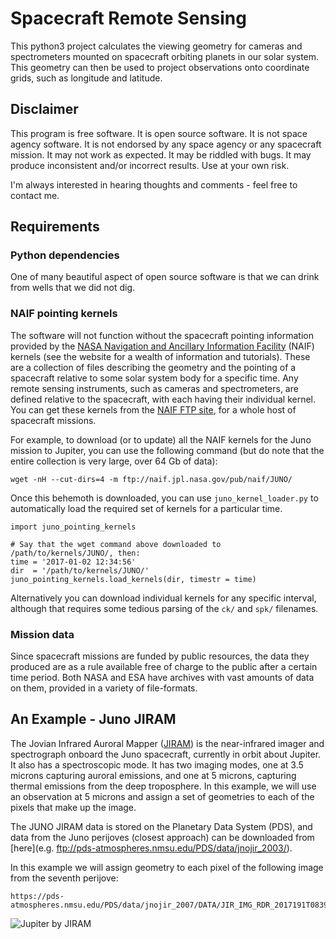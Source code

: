 # Spacecraft Remote Sensing 

This python3 project calculates the viewing geometry for cameras and spectrometers mounted on spacecraft orbiting planets in our solar system. This geometry can then be used to project observations onto coordinate grids, such as longitude and latitude. 

## Disclaimer 

This program is free software. It is open source software. It is not space agency software. It is not endorsed by any space agency or any spacecraft mission. It may not work as expected. It may be riddled with bugs. It may produce inconsistent and/or incorrect results. Use at your own risk. 

I'm always interested in hearing thoughts and comments - feel free to contact me. 

## Requirements 

### Python dependencies 

One of many beautiful aspect of open source software is that we can drink from wells that we did not dig. 

### NAIF pointing kernels

The software will not function without the spacecraft pointing information provided by the [NASA Navigation and Ancillary Information Facility](https://naif.jpl.nasa.gov/naif/) (NAIF) kernels (see the website for a wealth of information and tutorials). These are a collection of files describing the geometry and the pointing of a spacecraft relative to some solar system body for a specific time. Any remote sensing instruments, such as cameras and spectrometers, are defined relative to the spacecraft, with each having their individual kernel. You can get these kernels from the [NAIF FTP site](ftp://naif.jpl.nasa.gov/pub/naif/), for a whole host of spacecraft missions. 

For example, to download (or to update) all the NAIF kernels for the Juno mission to Jupiter,  you can use the following command (but do note that the entire collection is very large, over 64 Gb of data):

```
wget -nH --cut-dirs=4 -m ftp://naif.jpl.nasa.gov/pub/naif/JUNO/
```
Once this behemoth is downloaded, you can use `juno_kernel_loader.py` to automatically load the required set of kernels for a particular time. 

```
import juno_pointing_kernels

# Say that the wget command above downloaded to /path/to/kernels/JUNO/, then:
time = '2017-01-02 12:34:56'
dir  = '/path/to/kernels/JUNO/'
juno_pointing_kernels.load_kernels(dir, timestr = time)
```

Alternatively you can download individual kernels for any specific interval, although that requires some tedious parsing of the `ck/` and `spk/` filenames. 

### Mission data

Since spacecraft missions are funded by public resources, the data they produced are as a rule available free of charge to the public after a certain time period. Both NASA and ESA have archives with vast amounts of data on them, provided in a variety of file-formats. 

## An Example - Juno JIRAM

The Jovian Infrared Auroral Mapper ([JIRAM](http://www.iaps.inaf.it/solarsystem/jiram/about-jiram/)) is the near-infrared imager and spectrograph onboard the Juno spacecraft, currently in orbit about Jupiter. It also has a spectroscopic mode. It has two imaging modes, one at 3.5 microns capturing auroral emissions, and one at 5 microns, capturing thermal emissions from the deep troposphere. In this example, we will use an observation at 5 microns and assign a set of geometries to each of the pixels that make up the image. 

The JUNO JIRAM data is stored on the Planetary Data System (PDS), and data from the Juno perijoves (closest approach) can be downloaded from [here](e.g. ftp://pds-atmospheres.nmsu.edu/PDS/data/jnojir_2003/). 

In this example we will assign geometry to each pixel of the following image from the seventh perijove:

```
https://pds-atmospheres.nmsu.edu/PDS/data/jnojir_2007/DATA/JIR_IMG_RDR_2017191T083944_V01.IMG
```

![Jupiter by JIRAM](https://github.com/henrikmelin/spacecraft_rs/blob/master/resources/JIR_IMG_RDR_2017191T083944_V01.IMG.png)











